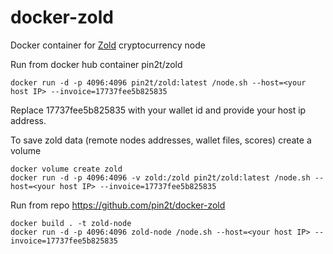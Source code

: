 # docker-zold
Docker container for [Zold](http://zold.io/) cryptocurrency node

Run from docker hub container pin2t/zold

```
docker run -d -p 4096:4096 pin2t/zold:latest /node.sh --host=<your host IP> --invoice=17737fee5b825835
```
Replace 17737fee5b825835 with your wallet id and provide your host ip address.

To save zold data (remote nodes addresses, wallet files, scores) create a volume
```
docker volume create zold 
docker run -d -p 4096:4096 -v zold:/zold pin2t/zold:latest /node.sh --host=<your host IP> --invoice=17737fee5b825835
```

Run from repo https://github.com/pin2t/docker-zold 
```
docker build . -t zold-node
docker run -d -p 4096:4096 zold-node /node.sh --host=<your host IP> --invoice=17737fee5b825835
```


